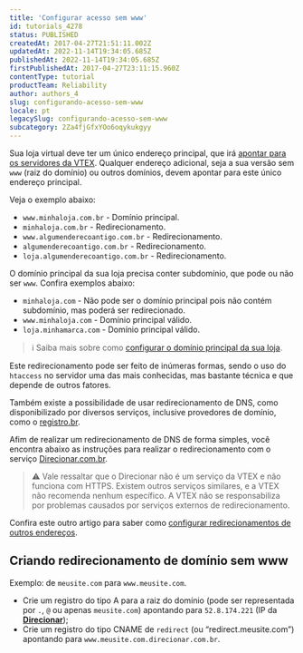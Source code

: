 ```yaml
---
title: 'Configurar acesso sem www'
id: tutorials_4278
status: PUBLISHED
createdAt: 2017-04-27T21:51:11.002Z
updatedAt: 2022-11-14T19:34:05.685Z
publishedAt: 2022-11-14T19:34:05.685Z
firstPublishedAt: 2017-04-27T23:11:15.960Z
contentType: tutorial
productTeam: Reliability
author: authors_4
slug: configurando-acesso-sem-www
locale: pt
legacySlug: configurando-acesso-sem-www
subcategory: 2Za4fjGfxYOo6oqykukgyy
---
```


Sua loja virtual deve ter um único endereço principal, que irá [apontar para os servidores da VTEX](https://help.vtex.com/pt/tutorial/configurando-o-apontamento-de-dns-para-a-vtex--tutorials_4280). Qualquer endereço adicional, seja a sua versão sem `www` (raiz do domínio) ou outros domínios, devem apontar para este único endereço principal.

Veja o exemplo abaixo:

- `www.minhaloja.com.br` - Domínio principal.
- `minhaloja.com.br` - Redirecionamento.
- `www.algumenderecoantigo.com.br` - Redirecionamento.
- `algumenderecoantigo.com.br` - Redirecionamento.
- `loja.algumenderecoantigo.com.br` - Redirecionamento.

O domínio principal da sua loja precisa conter subdomínio, que pode ou não ser `www`. Confira exemplos abaixo:

- `minhaloja.com` - Não pode ser o domínio principal pois não contém subdomínio, mas poderá ser redirecionado.
- `www.minhaloja.com` - Domínio principal válido.
- `loja.minhamarca.com` - Domínio principal válido.

>ℹ️ Saiba mais sobre como [configurar o domínio principal da sua loja](https://help.vtex.com/pt/tutorial/configurando-dominios-no-gerenciamento-da-conta--tutorials_2450).

Este redirecionamento pode ser feito de inúmeras formas, sendo o uso do `htaccess` no servidor uma das mais conhecidas, mas bastante técnica e que depende de outros fatores.

Também existe a possibilidade de usar redirecionamento de DNS, como disponibilizado por diversos serviços, inclusive provedores de domínio, como o [registro.br](https://registro.br/).

Afim de realizar um redirecionamento de DNS de forma simples, você encontra abaixo as instruções para realizar o redirecionamento com o serviço [Direcionar.com.br](http://direcionar.com.br).

>⚠️ Vale ressaltar que o Direcionar não é um serviço da VTEX e não funciona com HTTPS. Existem outros serviços similares, e a VTEX não recomenda nenhum específico. A VTEX não se responsabiliza por problemas causados por serviços externos de redirecionamento.

Confira este outro artigo para saber como [configurar redirecionamentos de outros endereços](https://help.vtex.com/pt/tutorial/redirecionamento-de-outros-enderecos--3Xi2AeLUx2QpJQu8DTX8KQ).

## Criando redirecionamento de domínio sem www

Exemplo: de `meusite.com` para `www.meusite.com`.

- Crie um registro do tipo A para a raiz do domínio (pode ser representada por `.`, `@` ou apenas `meusite.com`) apontando para `52.8.174.221` (IP da [__Direcionar__](http://direcionar.com.br/));
- Crie um registro do tipo CNAME de `redirect` (ou “redirect.meusite.com”) apontando para `www.meusite.com.direcionar.com.br`.
